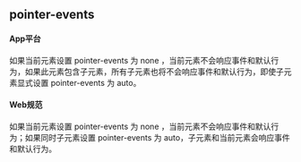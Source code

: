 ## pointer-events


<!-- CSSJSON.pointer-events.description -->

<!-- CSSJSON.pointer-events.syntax -->

<!-- CSSJSON.pointer-events.values -->

<!-- CSSJSON.pointer-events.defaultValue -->

<!-- CSSJSON.pointer-events.unixTags -->

<!-- CSSJSON.pointer-events.compatibility -->

#### App平台  
如果当前元素设置 pointer-events 为 none ，当前元素不会响应事件和默认行为，如果此元素包含子元素，所有子元素也将不会响应事件和默认行为，即使子元素显式设置 pointer-events 为 auto。

#### Web规范 
如果当前元素设置 pointer-events 为 none ，当前元素不会响应事件和默认行为；如果同时子元素设置 pointer-events 为 auto，子元素和当前元素会响应事件和默认行为。

<!-- CSSJSON.pointer-events.reference -->
